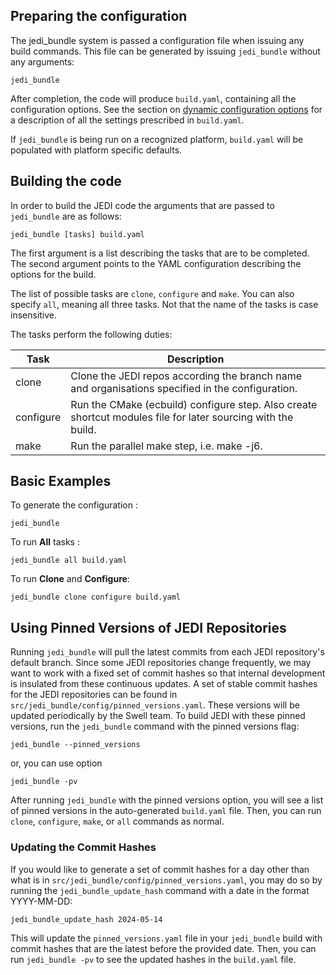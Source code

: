 ## Preparing the configuration

The jedi_bundle system is passed a configuration file when issuing any build commands. This file can be generated by issuing `jedi_bundle` without any arguments:

``` shell
jedi_bundle
```

After completion, the code will produce `build.yaml`, containing all the configuration options. See the section on [dynamic configuration options](dynamic_configuration_options.md) for a description of all the settings prescribed in `build.yaml`.

If `jedi_bundle` is being run on a recognized platform, `build.yaml` will be populated with platform specific defaults.

## Building the code

In order to build the JEDI code the arguments that are passed to `jedi_bundle` are as follows:

``` shell
jedi_bundle [tasks] build.yaml
```

The first argument is a list describing the tasks that are to be completed. The second argument points to the YAML configuration describing the options for the build.

The list of possible tasks are `clone`, `configure` and `make`. You can also specify `all`, meaning all three tasks. Not that the name of the tasks is case insensitive.

The tasks perform the following duties:

| Task    | Description |
| --------| ----------- |
|clone    | Clone the JEDI repos according the branch name and organisations specified in the configuration. |
|configure| Run the CMake (ecbuild) configure step. Also create shortcut modules file for later sourcing with the build.|
|make     | Run the parallel make step, i.e. make -j6. |


## Basic Examples

To generate the configuration :

``` shell
jedi_bundle
```

To run **All** tasks :

``` shell
jedi_bundle all build.yaml
```

To run **Clone** and **Configure**:

``` shell
jedi_bundle clone configure build.yaml
```

## Using Pinned Versions of JEDI Repositories

Running `jedi_bundle` will pull the latest commits from each JEDI repository's default branch. Since some JEDI repositories change frequently, we may want to work with a fixed set of commit hashes so that internal development is insulated from these continuous updates. A set of stable commit hashes for the JEDI repositories can be found in `src/jedi_bundle/config/pinned_versions.yaml`. These versions will be updated periodically by the Swell team. To build JEDI with these pinned versions, run the `jedi_bundle` command with the pinned versions flag:

``` shell
jedi_bundle --pinned_versions
```

or, you can use option

``` shell
jedi_bundle -pv
```

After running `jedi_bundle` with the pinned versions option, you will see a list of pinned versions in the auto-generated `build.yaml` file. Then, you can run `clone`, `configure`, `make`, or `all` commands as normal.


### Updating the Commit Hashes

If you would like to generate a set of commit hashes for a day other than what is in `src/jedi_bundle/config/pinned_versions.yaml`, you may do so by running the `jedi_bundle_update_hash` command with a date in the format YYYY-MM-DD:

``` shell
jedi_bundle_update_hash 2024-05-14
```

This will update the `pinned_versions.yaml` file in your `jedi_bundle` build with commit hashes that are the latest before the provided date. Then, you can run `jedi_bundle -pv` to see the updated hashes in the `build.yaml` file. 
